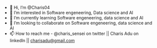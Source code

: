 - 👋 Hi, I’m @Charis04
- 👀 I’m interested in Software engeneering, Data science and AI
- 🌱 I’m currently learning Software engeneering, data science and AI
- 💞️ I’m looking to collaborate on Software engeneering, data science and AI
- 📫 How to reach me - @charis_sensei on twitter || Charis Adu on linkedln || charisadu@gmail.com 

<!---
Charis04/Charis04 is a ✨ special ✨ repository because its `README.md` (this file) appears on your GitHub profile.
You can click the Preview link to take a look at your changes.
--->
